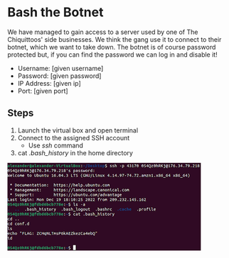 # Bash the Botnet
We have managed to gain access to a server used by one of The Chiquittoos' side businesses. We think the gang use it to connect to their botnet, which we want to take down. The botnet is of course password protected but, if you can find the password we can log in and disable it!

- Username: [given username] 
- Password: [given password] 
- IP Address: [given ip] 
- Port: [given port]

## Steps
1. Launch the virtual box and open terminal
1. Connect to the assigned SSH account
    - Use *ssh* command
1. cat *.bash_history* in the home directory

![step-by-step commands](/assets/screenshots/hq-07-BashTheBotnet.png)